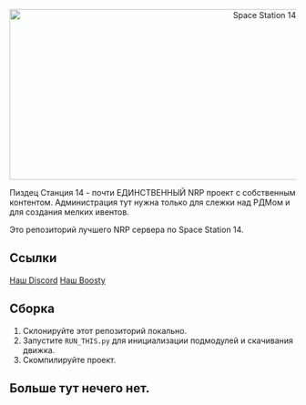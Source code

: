 <p align="center"> <img alt="Space Station 14" width="880" height="300" src="https://raw.githubusercontent.com/space-wizards/asset-dump/de329a7898bb716b9d5ba9a0cd07f38e61f1ed05/github-logo.svg" /></p>

Пиздец Станция 14 - почти ЕДИНСТВЕННЫЙ NRP проект с собственным контентом. Администрация тут нужна только для слежки над РДМом и для создания мелких ивентов.

Это репозиторий лучшего NRP сервера по Space Station 14.

## Ссылки

[Наш Discord](https://discord.gg/3tZ3BWjCdC)
[Наш Boosty](https://boosty.to/pizdec_station_14)

## Сборка

1. Склонируйте этот репозиторий локально.
2. Запустите `RUN_THIS.py` для инициализации подмодулей и скачивания движка.
3. Скомпилируйте проект.

## Больше тут нечего нет.
